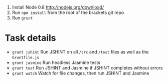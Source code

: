 1. Install Node 0.8 http://nodejs.org/download/
2. Run ``npm install`` from the root of the brackets git repo
3. Run ``grunt``

# Task details

* ``grunt jshint`` Run JSHINT on all ``/src`` and ``/test`` files as well as the ``Gruntfile.js``
* ``grunt jasmine`` Run headless Jasmine tests
* ``grunt test`` Run JSHINT and Jasmine if JSHINT completes without errors
* ``grunt watch`` Watch for file changes, then run JSHINT and Jasmine